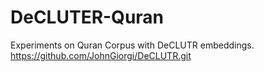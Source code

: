 # DeCLUTER-Quran
Experiments on Quran Corpus with DeCLUTR embeddings.
https://github.com/JohnGiorgi/DeCLUTR.git
